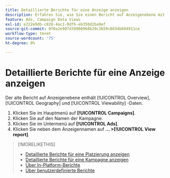 ```yaml
---
title: Detaillierte Berichte für eine Anzeige anzeigen
description: Erfahren Sie, wie Sie einen Bericht auf Anzeigenebene mit Übersichts-, Geografie- und Sichtbarkeitsdaten öffnen.
feature: Ads, Campaign Data Views
exl-id: e222e9db-c828-4ac1-9df6-eb350d2ba9ef
source-git-commit: 0f0a2e907d39900968b29c3b59c8034b604911ce
workflow-type: tm+mt
source-wordcount: '75'
ht-degree: 0%

---
```


# Detaillierte Berichte für eine Anzeige anzeigen

Der alte Bericht auf Anzeigenebene enthält [!UICONTROL Overview], [!UICONTROL Geography] und [!UICONTROL Viewability] -Daten.

1. Klicken Sie im Hauptmenü auf **[!UICONTROL Campaigns]**.
1. Klicken Sie auf den Namen der Kampagne.
1. Klicken Sie im Untermenü auf **[!UICONTROL Ads]**.
1. Klicken Sie neben dem Anzeigennamen auf **... >[!UICONTROL View report]**.

>[!MORELIKETHIS]
>
>* [Detaillierte Berichte für eine Platzierung anzeigen](/help/dsp/campaign-management/placements/placement-view-report.md)
>* [Detaillierte Berichte für eine Kampagne anzeigen](/help/dsp/campaign-management/campaigns/campaign-view-report.md)
>* [Über In-Platform-Berichte](/help/dsp/campaign-management/reports/campaign-reports-about.md)
>* [Über benutzerdefinierte Berichte](/help/dsp/reports/report-about.md)


